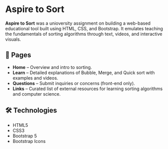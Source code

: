 # Aspire to Sort

**Aspire to Sort** was a unioversity assignment on building a web-based educational tool built using HTML, CSS, and Bootstrap. It emulates teaching the fundamentals of sorting algorithms through text, videos, and interactive visuals.

## 📁 Pages
- **Home** – Overview and intro to sorting.
- **Learn** – Detailed explanations of Bubble, Merge, and Quick sort with examples and videos.
- **Questions** – Submit inquiries or concerns (front-end only).
- **Links** – Curated list of external resources for learning sorting algorithms and computer science.

## 🛠️ Technologies
- HTML5
- CSS3
- Bootstrap 5
- Bootstrap Icons

